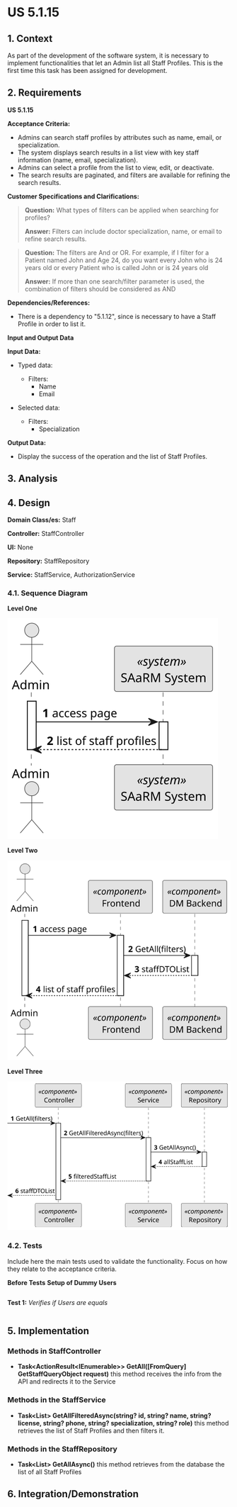 # US 5.1.15


## 1. Context

As part of the development of the software system, it is necessary to implement functionalities that let an Admin list all Staff Profiles. This is the first time this task has been assigned for development.

## 2. Requirements

**US 5.1.15** 

**Acceptance Criteria:** 

- Admins can search staff profiles by attributes such as name, email, or specialization.
- The system displays search results in a list view with key staff information (name, email, specialization).
- Admins can select a profile from the list to view, edit, or deactivate.
- The search results are paginated, and filters are available for refining the search results.


**Customer Specifications and Clarifications:**

> **Question:** What types of filters can be applied when searching for profiles?
>
> **Answer:** Filters can include doctor specialization, name, or email to refine search results.

> **Question:** The filters are And or OR. For example, if I filter for a Patient named John and Age 24, do you want every John who is 24 years old or every Patient who is called John or is 24 years old
>
> **Answer:** If more than one search/filter parameter is used, the combination of filters should be considered as AND

**Dependencies/References:**

* There is a dependency to "5.1.12", since is necessary to have a Staff Profile in order to list it.

**Input and Output Data**

**Input Data:**

* Typed data:
    * Filters:
      * Name
      * Email


* Selected data:
    * Filters:
      * Specialization


**Output Data:**
* Display the success of the operation and the list of Staff Profiles.

## 3. Analysis

## 4. Design

**Domain Class/es:** Staff

**Controller:** StaffController

**UI:** None

**Repository:**	StaffRepository

**Service:** StaffService, AuthorizationService



### 4.1. Sequence Diagram

**Level One**

![Level One](level_one.svg "Level One")

**Level Two**

![Level Two](level_two.svg "Level Two")

**Level Three**

![Level Three](level_three.svg "Level Three")



### 4.2. Tests

Include here the main tests used to validate the functionality. Focus on how they relate to the acceptance criteria.




**Before Tests** **Setup of Dummy Users**

```

```

**Test 1:** *Verifies if Users are equals*

```

````


## 5. Implementation


### Methods in StaffController
* **Task<ActionResult<IEnumerable<StaffDto>>> GetAll([FromQuery] GetStaffQueryObject request)**  this method receives the info from the API and redirects it to the Service

### Methods in the StaffService
* **Task<List<StaffDto>> GetAllFilteredAsync(string? id, string? name, string? license, string? phone, string? specialization, string? role)** this method retrieves the list of Staff Profiles and then filters it.

### Methods in the StaffRepository
* **Task<List<StaffDto>> GetAllAsync()** this method retrieves from the database the list of all Staff Profiles


## 6. Integration/Demonstration



[//]: # (## 7. Observations)

[//]: # ()
[//]: # (*This section should be used to include any content that does not fit any of the previous sections.*)

[//]: # ()
[//]: # (*The team should present here, for instance, a critical perspective on the developed work including the analysis of alternative solutions or related works*)

[//]: # ()
[//]: # (*The team should include in this section statements/references regarding third party works that were used in the development this work.*)
